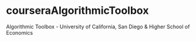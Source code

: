 # courseraAlgorithmicToolbox
Algorithmic Toolbox - University of California, San Diego &amp; Higher School of Economics
